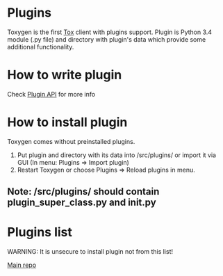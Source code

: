 # Plugins

Toxygen is the first [Tox](https://tox.chat/) client with plugins support. Plugin is Python 3.4 module (.py file) and directory with plugin's data which provide some additional functionality. 

# How to write plugin

Check [Plugin API](/docs/plugin_api.md) for more info

# How to install plugin

Toxygen comes without preinstalled plugins.

1. Put plugin and directory with its data into /src/plugins/ or import it via GUI (In menu: Plugins => Import plugin)
2. Restart Toxygen or choose Plugins => Reload plugins in menu.

## Note: /src/plugins/ should contain plugin_super_class.py and __init__.py

# Plugins list

WARNING: It is unsecure to install plugin not from this list!

[Main repo](https://github.com/toxygen-project/toxygen_plugins)